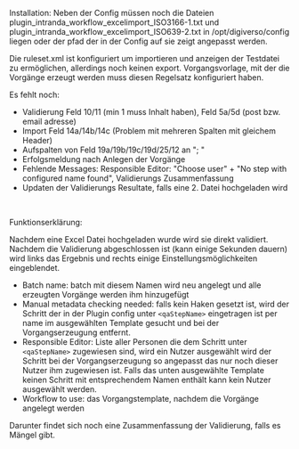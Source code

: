Installation: 
Neben der Config müssen noch die Dateien plugin_intranda_workflow_excelimport_ISO3166-1.txt und plugin_intranda_workflow_excelimport_ISO639-2.txt in /opt/digiverso/config liegen oder der pfad der in der Config auf sie zeigt angepasst werden.

Die ruleset.xml ist konfiguriert um importieren und anzeigen der Testdatei zu ermöglichen, allerdings noch keinen export.
Vorgangsvorlage, mit der die Vorgänge erzeugt werden muss diesen Regelsatz konfiguriert haben.

Es fehlt noch:
  - Validierung Feld 10/11 (min 1 muss Inhalt haben), Feld 5a/5d (post bzw. email adresse)
  - Import Feld 14a/14b/14c (Problem mit mehreren Spalten mit gleichem Header)
  - Aufspalten von Feld 19a/19b/19c/19d/25/12 an "; "
  - Erfolgsmeldung nach Anlegen der Vorgänge
  - Fehlende Messages: Responsible Editor: "Choose user" + "No step with configured name found", Validierungs Zusammenfassung
  - Updaten der Validierungs Resultate, falls eine 2. Datei hochgeladen wird

<br>

Funktionserklärung:

Nachdem eine Excel Datei hochgeladen wurde wird sie direkt validiert.
Nachdem die Validierung abgeschlossen ist (kann einige Sekunden dauern) wird links das Ergebnis und rechts einige Einstellungsmöglichkeiten eingeblendet.
  - Batch name: batch mit diesem Namen wird neu angelegt und alle erzeugten Vorgänge werden ihm hinzugefügt
  - Manual metadata checking needed: falls kein Haken gesetzt ist, wird der Schritt der in der Plugin config unter `<qaStepName>` eingetragen ist per name im ausgewählten Template gesucht und bei der Vorgangserzeugung entfernt.
  - Responsible Editor: Liste aller Personen die dem Schritt unter `<qaStepName>` zugewiesen sind, wird ein Nutzer ausgewählt wird der Schritt bei der Vorgangserzeugung so angepasst das nur noch dieser Nutzer ihm zugewiesen ist. Falls das unten ausgewählte Template keinen Schritt mit entsprechendem Namen enthält kann kein Nutzer ausgewählt werden.
  - Workflow to use: das Vorgangstemplate, nachdem die Vorgänge angelegt werden

Darunter findet sich noch eine Zusammenfassung der Validierung, falls es Mängel gibt.